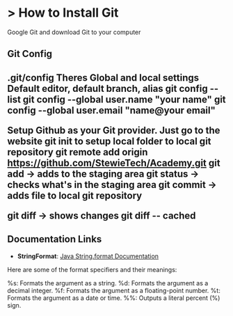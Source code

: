 <h1>> How to Install Git </h1>
Google Git and download Git to your computer

<h2> Git Config <h2>
.git/config
Theres Global and local settings
Default editor, default branch, alias
git config --list
git config --global user.name "your name"
git config --global user.email "name@your email"

Setup Github as your Git provider. Just go to the website
git init to setup local folder to local git repository
git remote add origin https://github.com/StewieTech/Academy.git
git add -> adds to the staging area
git status -> checks what's in the staging area
git commit -> adds file to local git repository

git diff -> shows changes
git diff -- cached

## Documentation Links

- **StringFormat**: [Java String.format Documentation](https://docs.oracle.com/en/java/javase/17/docs/api/java.base/java/lang/String.html#format(java.lang.String,java.lang.Object...))

Here are some of the format specifiers and their meanings:

%s: Formats the argument as a string.
%d: Formats the argument as a decimal integer.
%f: Formats the argument as a floating-point number.
%t: Formats the argument as a date or time.
%%: Outputs a literal percent (%) sign.